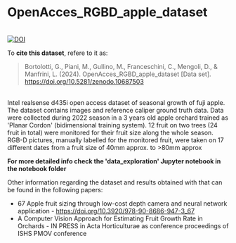 # OpenAcces_RGBD_apple_dataset
\
[![DOI](https://zenodo.org/badge/DOI/10.5281/zenodo.10687503.svg)](https://doi.org/10.5281/zenodo.10687503)

To **cite this dataset**, refere to it as:
> Bortolotti, G., Piani, M., Gullino, M., Franceschini, C., Mengoli, D., & Manfrini, L. (2024). OpenAcces_RGBD_apple_dataset [Data set]. https://doi.org/10.5281/zenodo.10687503

\
 Intel realsense d435i open access dataset of seasonal growth of fuji apple. 
 The dataset contains images and reference caliper ground truth data.
 Data were collected during 2022 season in a 3 years old apple orchard trained as 'Planar Cordon' (bidimensional training system).
 12 fruit on two trees (24 fruit in total) were monitored for their fruit size along the whole season.
 RGB-D pictures, manually labelled for the monitored fruit, were taken on 17 different dates from a fruit size of  40mm approx. to >80mm approx

 **For more detailed info check the 'data_exploration' Jupyter notebook in the notebook folder**
 
 Other information regarding the dataset and results obtained with that can be found in the following papers:
 - 67 Apple fruit sizing through low-cost depth camera and neural network application - https://doi.org/10.3920/978-90-8686-947-3_67
 - A Computer Vision Approach for Estimating Fruit Growth Rate in Orchards - IN PRESS in Acta Horticulturae as conference proceedings of ISHS PMOV conference



